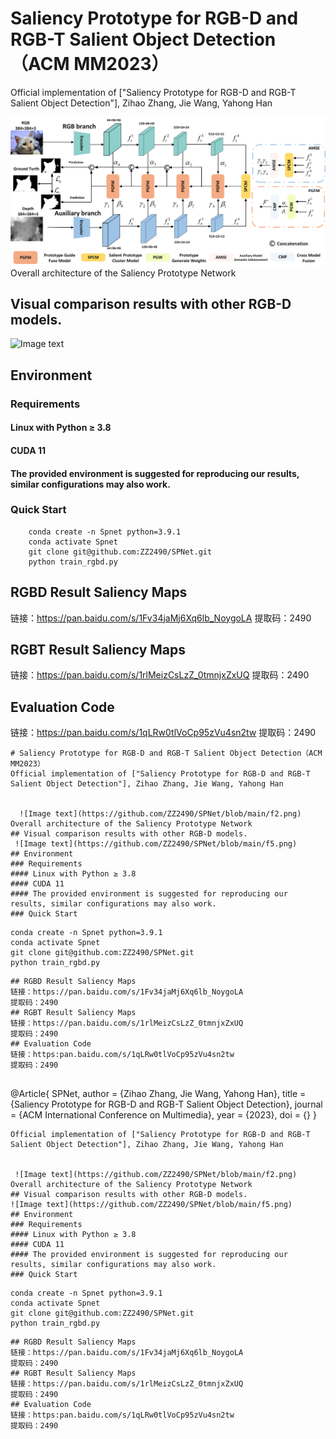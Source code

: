 # Saliency Prototype for RGB-D and RGB-T Salient Object Detection（ACM MM2023）
Official implementation of ["Saliency Prototype for RGB-D and RGB-T Salient Object Detection"], Zihao Zhang, Jie Wang, Yahong Han

  ![Image text](https://github.com/ZZ2490/SPNet/blob/main/f2.png)
Overall architecture of the Saliency Prototype Network
## Visual comparison results with other RGB-D models.
 ![Image text](https://github.com/ZZ2490/SPNet/blob/main/f5.png)
## Environment
### Requirements
#### Linux with Python ≥ 3.8
#### CUDA 11
#### The provided environment is suggested for reproducing our results, similar configurations may also work.
### Quick Start
```
    conda create -n Spnet python=3.9.1
    conda activate Spnet
    git clone git@github.com:ZZ2490/SPNet.git
    python train_rgbd.py
```
## RGBD Result Saliency Maps
链接：https://pan.baidu.com/s/1Fv34jaMj6Xq6lb_NoygoLA 
提取码：2490
## RGBT Result Saliency Maps
链接：https://pan.baidu.com/s/1rlMeizCsLzZ_0tmnjxZxUQ 
提取码：2490
## Evaluation Code
链接：https://pan.baidu.com/s/1qLRw0tlVoCp95zVu4sn2tw 
提取码：2490

```
# Saliency Prototype for RGB-D and RGB-T Salient Object Detection（ACM MM2023）
Official implementation of ["Saliency Prototype for RGB-D and RGB-T Salient Object Detection"], Zihao Zhang, Jie Wang, Yahong Han


  ![Image text](https://github.com/ZZ2490/SPNet/blob/main/f2.png)
Overall architecture of the Saliency Prototype Network
## Visual comparison results with other RGB-D models.
 ![Image text](https://github.com/ZZ2490/SPNet/blob/main/f5.png)
## Environment
### Requirements
#### Linux with Python ≥ 3.8
#### CUDA 11
#### The provided environment is suggested for reproducing our results, similar configurations may also work.
### Quick Start
```
    conda create -n Spnet python=3.9.1
    conda activate Spnet
    git clone git@github.com:ZZ2490/SPNet.git
    python train_rgbd.py
```
## RGBD Result Saliency Maps
链接：https://pan.baidu.com/s/1Fv34jaMj6Xq6lb_NoygoLA 
提取码：2490
## RGBT Result Saliency Maps
链接：https://pan.baidu.com/s/1rlMeizCsLzZ_0tmnjxZxUQ 
提取码：2490
## Evaluation Code
链接：https:pan.baidu.com/s/1qLRw0tlVoCp95zVu4sn2tw 
提取码：2490


```
 @Article{  SPNet,
    author    = {Zihao Zhang, Jie Wang, Yahong Han},
    title     = {Saliency Prototype for RGB-D and RGB-T Salient Object Detection},
    journal   = {ACM International Conference on Multimedia},
    year      = {2023},
    doi       = {}
    }
 ```# Saliency Prototype for RGB-D and RGB-T Salient Object Detection（ACM MM2023）
Official implementation of ["Saliency Prototype for RGB-D and RGB-T Salient Object Detection"], Zihao Zhang, Jie Wang, Yahong Han


  ![Image text](https://github.com/ZZ2490/SPNet/blob/main/f2.png)
Overall architecture of the Saliency Prototype Network
## Visual comparison results with other RGB-D models.
 ![Image text](https://github.com/ZZ2490/SPNet/blob/main/f5.png)
## Environment
### Requirements
#### Linux with Python ≥ 3.8
#### CUDA 11
#### The provided environment is suggested for reproducing our results, similar configurations may also work.
### Quick Start
```
    conda create -n Spnet python=3.9.1
    conda activate Spnet
    git clone git@github.com:ZZ2490/SPNet.git
    python train_rgbd.py
```
## RGBD Result Saliency Maps
链接：https://pan.baidu.com/s/1Fv34jaMj6Xq6lb_NoygoLA 
提取码：2490
## RGBT Result Saliency Maps
链接：https://pan.baidu.com/s/1rlMeizCsLzZ_0tmnjxZxUQ 
提取码：2490
## Evaluation Code
链接：https:pan.baidu.com/s/1qLRw0tlVoCp95zVu4sn2tw 
提取码：2490


